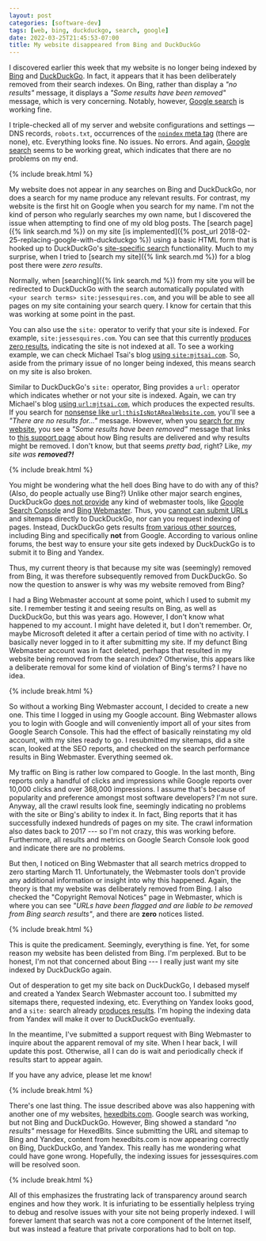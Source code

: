 ```yaml
---
layout: post
categories: [software-dev]
tags: [web, bing, duckduckgo, search, google]
date: 2022-03-25T21:45:53-07:00
title: My website disappeared from Bing and DuckDuckGo
---
```


I discovered earlier this week that my website is no longer being indexed by [Bing](https://www.bing.com/search?q=url%3ahttps%3a%2f%2fwww.jessesquires.com) and [DuckDuckGo](https://duckduckgo.com/?q=site%3Ahttps%3A%2F%2Fwww.jessesquires.com). In fact, it appears that it has been deliberately removed from their search indexes. On Bing, rather than display a *"no results"* message, it displays a *"Some results have been removed"* message, which is very concerning. Notably, however, [Google search](https://www.google.com/search?q=site%3Awww.jessesquires.com) is working fine.

<!--excerpt-->

I triple-checked all of my server and website configurations and settings &mdash; DNS records, `robots.txt`, occurrences of the [`noindex` meta tag](https://developers.google.com/search/docs/advanced/crawling/block-indexing) (there are none), etc. Everything looks fine. No issues. No errors. And again, [Google search](https://www.google.com/search?q=site%3Awww.jessesquires.com) seems to be working great, which indicates that there are no problems on my end.

{% include break.html %}

My website does not appear in any searches on Bing and DuckDuckGo, nor does a search for my name produce any relevant results. For contrast, my website is the first hit on Google when you search for my name. I'm not the kind of person who regularly searches my own name, but I discovered the issue when attempting to find one of my old blog posts. The [search page]({% link search.md %}) on my site [is implemented]({% post_url 2018-02-25-replacing-google-with-duckduckgo %}) using a basic HTML form that is hooked up to DuckDuckGo's [site-specific search](https://help.duckduckgo.com/duckduckgo-help-pages/results/syntax/) functionality. Much to my surprise, when I tried to [search my site]({% link search.md %}) for a blog post there were _zero results_.

Normally, when [searching]({% link search.md %}) from my site you will be redirected to DuckDuckGo with the search automatically populated with `<your search terms> site:jessesquires.com`, and you will be able to see all pages on my site containing your search query. I know for certain that this was working at some point in the past.

You can also use the `site:` operator to verify that your site is indexed. For example, `site:jessesquires.com`. You can see that this currently [produces zero results](https://duckduckgo.com/?q=site%3Ahttps%3A%2F%2Fwww.jessesquires.com), indicating the site is not indexed at all. To see a working example, we can check Michael Tsai's blog [using `site:mjtsai.com`](https://duckduckgo.com/?q=site%3Ahttps%3A%2F%2Fmjtsai.com). So, aside from the primary issue of no longer being indexed, this means search on my site is also broken.

Similar to DuckDuckGo's `site:` operator, Bing provides a `url:` operator which indicates whether or not your site is indexed. Again, we can try Michael's blog [using `url:mjtsai.com`](https://www.bing.com/search?q=url%3Amjtsai.com), which produces the expected results. If you search for [nonsense like `url:thisIsNotARealWebsite.com`](https://www.bing.com/search?q=url%3AthisIsNotARealWebsite.com), you'll see a *"There are no results for..."* message. However, when you [search for my website](https://www.bing.com/search?q=url%3Ajessesquires.com), you see a *"Some results have been removed"* message that links to [this support page](https://support.microsoft.com/en-us/topic/how-bing-delivers-search-results-d18fc815-ac37-4723-bc67-9229ce3eb6a3) about how Bing results are delivered and why results might be removed. I don't know, but that seems _pretty bad_, right? Like, _my site was **removed?!**_

{% include break.html %}

You might be wondering what the hell does Bing have to do with any of this? (Also, do people actually use Bing?) Unlike other major search engines, DuckDuckGo [does not provide](https://okeyravi.com/duckduckgo-search-engine-submission/) any kind of webmaster tools, like [Google Search Console](https://search.google.com/search-console/about) and [Bing Webmaster](https://www.bing.com/webmasters/about). Thus, you [cannot can submit URLs](https://www.quora.com/How-do-I-submit-my-URL-to-DuckDuckGo?share=1) and sitemaps directly to DuckDuckGo, nor can you request indexing of pages. Instead, DuckDuckGo gets results [from various other sources](https://help.duckduckgo.com/results/sources/), including Bing and specifically **not** from Google. According to various online forums, the best way to ensure your site gets indexed by DuckDuckGo is to submit it to Bing and Yandex.

Thus, my current theory is that because my site was (seemingly) removed from Bing, it was therefore subsequently removed from DuckDuckGo. So now the question to answer is why was my website removed from Bing?

I had a Bing Webmaster account at some point, which I used to submit my site. I remember testing it and seeing results on Bing, as well as DuckDuckGo, but this was years ago. However, I don't know what happened to my account. I might have deleted it, but I don't remember. Or, maybe Microsoft deleted it after a certain period of time with no activity. I basically never logged in to it after submitting my site. If my defunct Bing Webmaster account was in fact deleted, perhaps that resulted in my website being removed from the search index? Otherwise, this appears like a deliberate removal for some kind of violation of Bing's terms? I have no idea.

{% include break.html %}

So without a working Bing Webmaster account, I decided to create a new one. This time I logged in using my Google account. Bing Webmaster allows you to login with Google and will conveniently import all of your sites from Google Search Console. This had the effect of basically reinstating my old account, with my sites ready to go. I resubmitted my sitemaps, did a site scan, looked at the SEO reports, and checked on the search performance results in Bing Webmaster. Everything seemed ok.

My traffic on Bing is rather low compared to Google. In the last month, Bing reports only a handful of clicks and impressions while Google reports over 10,000 clicks and over 368,000 impressions. I assume that's because of popularity and preference amongst most software developers? I'm not sure. Anyway, all the crawl results look fine, seemingly indicating no problems with the site or Bing's ability to index it. In fact, Bing reports that it has successfully indexed hundreds of pages on my site. The crawl information also dates back to 2017 --- so I'm not crazy, this was working before. Furthermore, all results and metrics on Google Search Console look good and indicate there are no problems.

But then, I noticed on Bing Webmaster that all search metrics dropped to zero starting March 11. Unfortunately, the Webmaster tools don't provide any additional information or insight into why this happened. Again, the theory is that my website was deliberately removed from Bing. I also checked the "Copyright Removal Notices" page in Webmaster, which is where you can see _"URLs have been flagged and are liable to be removed from Bing search results"_, and there are **zero** notices listed.

{% include break.html %}

This is quite the predicament. Seemingly, everything is fine. Yet, for some reason my website has been delisted from Bing. I'm perplexed. But to be honest, I'm not that concerned about Bing --- I really just want my site indexed by DuckDuckGo again.

Out of desperation to get my site back on DuckDuckGo, I debased myself and created a Yandex Search Webmaster account too. I submitted my sitemaps there, requested indexing, etc. Everything on Yandex looks good, and a `site:` search already [produces results](https://yandex.com/search/?text=site%3Ajessesquires.com). I'm hoping the indexing data from Yandex will make it over to DuckDuckGo eventually.

In the meantime, I've submitted a support request with Bing Webmaster to inquire about the apparent removal of my site. When I hear back, I will update this post. Otherwise, all I can do is wait and periodically check if results start to appear again.

If you have any advice, please let me know!

{% include break.html %}

There's one last thing. The issue described above was also happening with another one of my websites, [hexedbits.com](https://www.hexedbits.com). Google search was working, but not Bing and DuckDuckGo. However, Bing showed a standard _"no results"_ message for HexedBits. Since submitting the URL and sitemap to Bing and Yandex, content from hexedbits.com is now appearing correctly on Bing, DuckDuckGo, and Yandex. This really has me wondering what could have gone wrong. Hopefully, the indexing issues for jessesquires.com will be resolved soon.

{% include break.html %}

All of this emphasizes the frustrating lack of transparency around search engines and how they work. It is infuriating to be essentially helpless trying to debug and resolve issues with your site not being properly indexed. I will forever lament that search was not a core component of the Internet itself, but was instead a feature that private corporations had to bolt on top.
